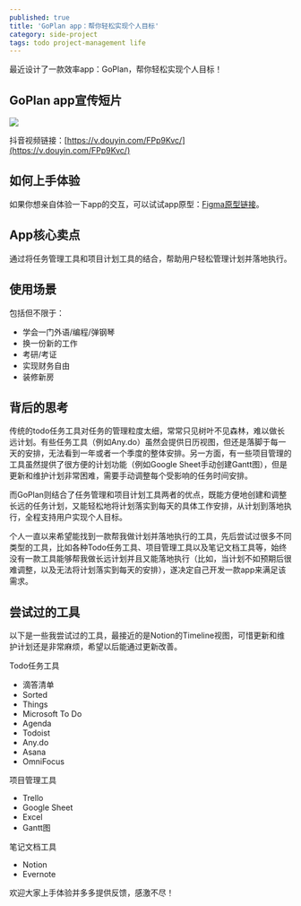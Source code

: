 ```yaml
---
published: true
title: 'GoPlan app：帮你轻松实现个人目标'
category: side-project
tags: todo project-management life
---
```

最近设计了一款效率app：GoPlan，帮你轻松实现个人目标！

## GoPlan app宣传短片

[![](https://img.w2solo.com/photo/Goooooouwa/f5aedba6-5e02-44e0-8635-9c28ae21c9a3.png?imageView2/2/w/1920/q/100)](https://v.douyin.com/FPp9Kvc/)

抖音视频链接：[https://v.douyin.com/FPp9Kvc/](https://v.douyin.com/FPp9Kvc/)

## 如何上手体验

如果你想亲自体验一下app的交互，可以试试app原型：[Figma原型链接](https://www.figma.com/proto/Fu798a22H3V7v9FX5Uwq8y/Timeline-app?node-id=107%3A1355&scaling=scale-down&page-id=28%3A178&starting-point-node-id=107%3A1355)。

## App核心卖点

通过将任务管理工具和项目计划工具的结合，帮助用户轻松管理计划并落地执行。

## 使用场景

包括但不限于：
- 学会一门外语/编程/弹钢琴
- 换一份新的工作
- 考研/考证
- 实现财务自由
- 装修新房

## 背后的思考

传统的todo任务工具对任务的管理粒度太细，常常只见树叶不见森林，难以做长远计划。有些任务工具（例如Any.do）虽然会提供日历视图，但还是落脚于每一天的安排，无法看到一年或者一个季度的整体安排。另一方面，有一些项目管理的工具虽然提供了很方便的计划功能（例如Google Sheet手动创建Gantt图），但是更新和维护计划非常困难，需要手动调整每个受影响的任务时间安排。

而GoPlan则结合了任务管理和项目计划工具两者的优点，既能方便地创建和调整长远的任务计划，又能轻松地将计划落实到每天的具体工作安排，从计划到落地执行，全程支持用户实现个人目标。

个人一直以来希望能找到一款帮我做计划并落地执行的工具，先后尝试过很多不同类型的工具，比如各种Todo任务工具、项目管理工具以及笔记文档工具等，始终没有一款工具能够帮我做长远计划并且又能落地执行（比如，当计划不如预期后很难调整，以及无法将计划落实到每天的安排），遂决定自己开发一款app来满足该需求。

## 尝试过的工具

以下是一些我尝试过的工具，最接近的是Notion的Timeline视图，可惜更新和维护计划还是非常麻烦，希望以后能通过更新改善。

Todo任务工具
- 滴答清单
- Sorted
- Things
- Microsoft To Do
- Agenda
- Todoist
- Any.do
- Asana
- OmniFocus

项目管理工具
- Trello
- Google Sheet
- Excel
- Gantt图

笔记文档工具
- Notion
- Evernote

欢迎大家上手体验并多多提供反馈，感激不尽！
